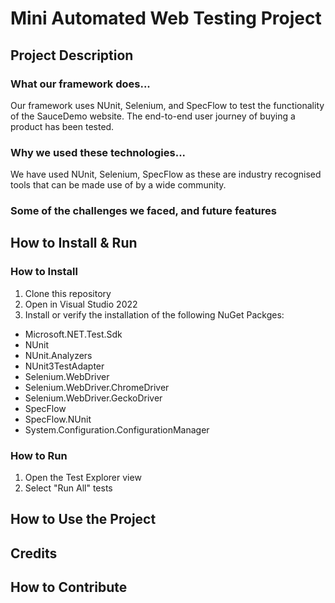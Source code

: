 # Mini Automated Web Testing Project

## Project Description
### What our framework does...
Our framework uses NUnit, Selenium, and SpecFlow to test the functionality of the SauceDemo website.
The end-to-end user journey of buying a product has been tested.

### Why we used these technologies...
We have used NUnit, Selenium, SpecFlow as these are industry recognised tools that can be made use of by a wide community.

### Some of the challenges we faced, and future features

## How to Install & Run
### How to Install
1. Clone this repository
2. Open in Visual Studio 2022
3. Install or verify the installation of the following NuGet Packges:
- Microsoft.NET.Test.Sdk
- NUnit
- NUnit.Analyzers
- NUnit3TestAdapter
- Selenium.WebDriver
- Selenium.WebDriver.ChromeDriver
- Selenium.WebDriver.GeckoDriver
- SpecFlow
- SpecFlow.NUnit
- System.Configuration.ConfigurationManager

### How to Run

1. Open the Test Explorer view
2. Select "Run All" tests

## How to Use the Project

## Credits

## How to Contribute
